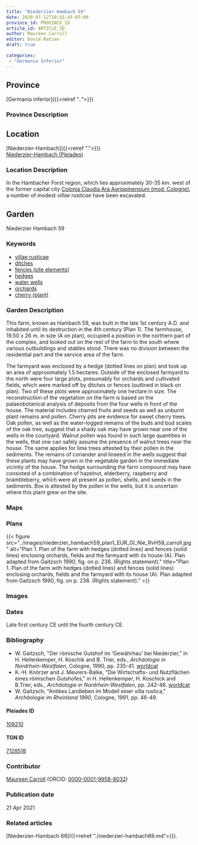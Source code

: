 ```yaml
---
title: "Niederzier Hambach 59"
date: 2020-07-12T10:55:45-07:00
province_id: PROVINCE_ID
article_id: ARTICLE_ID
author: Maureen Carroll
editor: David Ratzan
draft: true

categories:
 - "Germania Inferior"
---
```


## Province

[Germania inferior]({{<relref "..">}})

### Province Description


## Location

[Niederzier-Hambach]({{<relref ".">}}) \
[Niederzier-Hambach (Pleiades)](https://pleiades.stoa.org/places/109210)

### Location Description

In the Hambacher Forst region, which lies approximately 30-35 km. west of the former capital city [Colonia Claudia Ara Agrippinensium (mod. Cologne)](https://pleiades.stoa.org/places/108751), a number of modest *villae rusticae* have been excavated.

<!--## Sublocation-->

<!--
[AREA WITHIN LOCATION, LIKE “PALATINE HILL”](GEOREFERENCE LINK)
A sublocation is any area larger than an individual garden, but located within a location. I would always try to include a link to a controlled vocabulary here if possible. This ID may well be different from the Garden ID, e.g., Pompeii versus a Garden in one of the houses which has its own Pleiades ID.
-->

<!--### Sublocation Description-->

<!-- DESCRIPTION -->

## Garden

Niederzier Hambach 59

### Keywords

- [villae rusticae](http://vocab.getty.edu/page/aat/300005518) 
- [ditches](http://vocab.getty.edu/page/aat/300006178) 
- [fences (site elements)](http://vocab.getty.edu/page/aat/300005044) 
- [hedges](http://vocab.getty.edu/page/aat/300266413) 
- [water wells](http://vocab.getty.edu/page/aat/300152327) 
- [orchards](http://vocab.getty.edu/page/aat/300008890) 
- [cherry (plant)](http://vocab.getty.edu/page/aat/300375306) 


### Garden Description

This farm, known as Hambach 59, was built in the late 1st century A.D. and inhabited until its destruction in the 4th century (Plan 1). The farmhouse, 19.50 x 26 m. in size (A on plan), occupied a position in the northern part of the complex, and looked out on the rest of the farm to the south where various outbuildings and stables stood. There was no division between the residential part and the service area of the farm.

The farmyard was enclosed by a hedge (dotted lines on plan) and took up an area of approximately 1.5 hectares. Outside of the enclosed farmyard to the north were four large plots, presumably for orchards and cultivated fields, which were marked off by ditches or fences (outlined in black on plan). Two of these plots were approximately one hectare in size. The reconstruction of the vegetation on the farm is based on the palaeobotanical analysis of deposits from the four wells in front of the house. The material includes charred fruits and seeds as well as unburnt plant remains and pollen. Cherry pits are evidence for sweet cherry trees. Oak pollen, as well as the water-logged remains of the buds and bud scales of the oak tree, suggest that a shady oak may have grown near one of the wells in the courtyard. Walnut pollen was found in such large quantities in the wells, that one can safely assume the presence of walnut trees near the house. The same applies for lime trees attested by their pollen in the sediments. The remains of coriander and linseed in the wells suggest that these plants may have grown in the vegetable garden in the immediate vicinity of the house. The hedge surrounding the farm compound may have consisted of a combination of hazelnut, elderberry, raspberry and brambleberry, which were all present as pollen, shells, and seeds in the sediments. Box is attested by the pollen in the wells, but it is uncertain where this plant grew on the site.  

### Maps

<!--
{{< figure src="IMG_URL" alt="ALT_TEXT" title="CAPTION" >}}
-->

### Plans

{{< figure src="../images/niederzier_hambach59_plan1_EUR_GI_Nie_RvH59_carroll.jpg" alt="Plan 1. Plan of the farm with hedges (dotted lines) and fences (solid lines) enclosing orchards, fields and the farmyard with its house (A). Plan adapted from Gaitzsch 1990, fig. on p. 238. (Rights statement)." title="Plan 1. Plan of the farm with hedges (dotted lines) and fences (solid lines) enclosing orchards, fields and the farmyard with its house (A). Plan adapted from Gaitzsch 1990, fig. on p. 238. (Rights statement)." >}}

### Images

<!--
{{< figure src="IMG_URL" alt="ALT_TEXT" title="CAPTION" >}}
-->

### Dates

Late first century CE until the fourth century CE.

### Bibliography

- W. Gaitzsch, "Der römische Gutshof im 'Gewährhau’ bei Niederzier," in H. Hellenkemper, H. Koschik and B. Trier, eds., *Archäologie in Nordrhein-Westfalen*, Cologne, 1990, pp. 235-41. [worldcat](http://www.worldcat.org/oclc/22528273)
- K.-H. Knörzer and J. Meurers-Balke, "Die Wirtschafts- und Nutzflächen eines römischen Gutshofes," in H. Hellenkemper, H. Koschick and B.Trier, eds., *Archäologie in Nordrhein-Westfalen*,  pp. 242-46. [worldcat](http://www.worldcat.org/oclc/22528273)
- W. Gaitzsch, "Antikes Landleben im Modell einer villa rustica," *Archäologie im Rheinland 1990*, Cologne, 1991, pp. 46-49.  

<!--#### Periodo ID-->

<!-- [PERIODO_ID](https://pleiades.stoa.org/places/PLEIADES_ID) -->

#### Pleiades ID

[109210](https://pleiades.stoa.org/places/109210)

#### TGN ID

[7128518](http://vocab.getty.edu/page/tgn/7128518)

### Contributor
[Maureen Carroll](link) (ORCID: [0000-0001-9958-8032](https://orcid.org/0000-0001-9958-8032))  

### Publication date


21 Apr 2021

### Related articles

[Niederzier-Hambach 69]({{<relref "./niederzier-hambach69.md">}}).